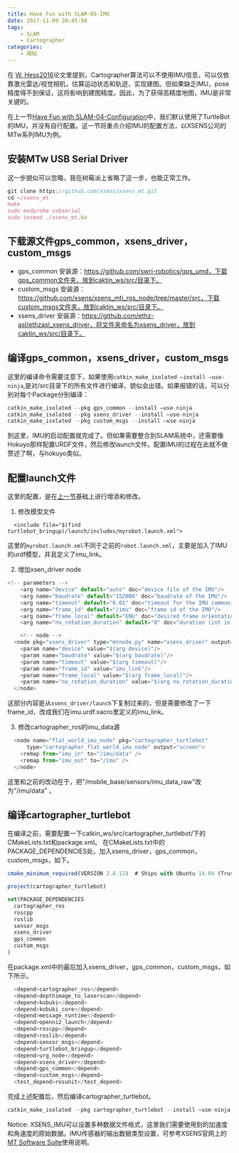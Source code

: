 ```yaml
---
title: Have Fun with SLAM-05-IMU
date: 2017-11-09 20:45:50
tags:
    - SLAM
    - Cartographer
categories:
    - 探知
---
```


在 [W. Hess2016](http://ieeexplore.ieee.org/document/7487258/?arnumber=7487258&tag=1)论文里提到，Cartographer算法可以不使用IMU信息，可以仅依靠激光雷达/视觉相机，估算运动状态和轨迹，实现建图。但如果缺乏IMU，pose精度得不到保证，这将影响到建图精度。因此，为了获得高精度地图，IMU是非常关键的。

在上一节[Have Fun with SLAM-04-Configuration](https://zldodo.github.io/2017/11/08/04-SLAM-Configuration/)中，我们默认使用了TurtleBot的IMU，并没有自行配置。这一节将重点介绍IMU的配置方法，以XSENS公司的MTw系列IMU为例。

## 安装MTw USB Serial Driver
这一步貌似可以忽略，我在树莓派上省略了这一步，也能正常工作。
```js
git clone https://github.com/xsens/xsens_mt.git
cd ~/xsens_mt
make
sudo modprobe usbserial
sudo insmod ./xsens_mt.ko
```
## 下载源文件gps_common，xsens_driver，custom_msgs
- gps_common
    安装源：https://github.com/swri-robotics/gps_umd，下载gps_common文件夹，放到caktin_ws/src/目录下。
- custom_msgs
    安装源：https://github.com/xsens/xsens_mti_ros_node/tree/master/src，下载custom_msgs文件夹，放到caktin_ws/src/目录下。
- xsens_driver
    安装源：https://github.com/ethz-asl/ethzasl_xsens_driver，将文件夹命名为xsens_driver，放到caktin_ws/src/目录下。

## 编译gps_common，xsens_driver，custom_msgs
这里的编译命令需要注意下，如果使用`catkin_make_isolated –install –use-ninja`,是对/src目录下的所有文件进行编译，貌似会出错。如果报错的话，可以分别对每个Package分别编译：
```js
catkin_make_isolated --pkg gps_common --install –use-ninja
catkin_make_isolated --pkg xsens_driver --install –use-ninja
catkin_make_isolated --pkg custom_msgs --install –use-ninja
```


到这里，IMU的启动配置就完成了。但如果需要整合到SLAM系统中，还需要像Hokuyo那样配置URDF文件，然后修改launch文件。配置IMU的过程在此就不做赘述了啊，与hokuyo类似。

## 配置launch文件
这里的配置，是在[上一节](https://zldodo.github.io/2017/11/08/04-SLAM-Configuration/)基础上进行增添和修改。

1. 修改模型文件
```
  <include file="$(find turtlebot_bringup)/launch/includes/myrobot.launch.xml">
```
这里的`myrobot.launch.xml`不同于之前的`robot.launch.xml`，主要是加入了IMU的urdf模型，并且定义了imu_link。

2. 增加xsen_driver node
```js
<!-- parameters -->
    <arg name="device" default="auto" doc="device file of the IMU"/>
    <arg name="baudrate" default="152000" doc="baudrate of the IMU"/>
    <arg name="timeout" default="0.01" doc="timeout for the IMU communication"/>
    <arg name="frame_id" default="/imu" doc="frame id of the IMU"/>
    <arg name="frame_local" default="ENU" doc="desired frame orientation (ENU, NED or NWU)"/>
    <arg name="no_rotation_duration" default="0" doc="duration (int in seconds) of the no-rotation calibration procedure"/>

    <!-- node -->
  <node pkg="xsens_driver" type="mtnode.py" name="xsens_driver" output="screen" >
    <param name="device" value="$(arg device)"/>
    <param name="baudrate" value="$(arg baudrate)"/>
    <param name="timeout" value="$(arg timeout)"/>
    <param name="frame_id" value="imu_link"/>
    <param name="frame_local" value="$(arg frame_local)"/>
    <param name="no_rotation_duration" value="$(arg no_rotation_duration)"/>
  </node>
```
这部分内容是从`xsens_driver/launch`下复制过来的，但是需要修改了一下frame_id，改成我们在imu.urdf.xacro里定义的imu_link。

3. 修改cartographer_ros的imu_data源
```js
  <node name="flat_world_imu_node" pkg="cartographer_turtlebot"
      type="cartographer_flat_world_imu_node" output="screen">
    <remap from="imu_in" to="/imu/data" />
    <remap from="imu_out" to="/imu" />
  </node>
```
这里和之前的改动在于，把"/mobile_base/sensors/imu_data_raw"改为"/imu/data" 。

## 编译cartographer_turtlebot
在编译之前，需要配置一下catkin_ws/src/cartographer_turtlebot/下的CMakeLists.txt和package.xml。
在CMakeLists.txt中的PACKAGE_DEPENDENCIES处，加入xsens_driver，gps_common，custom_msgs，如下。
```js
cmake_minimum_required(VERSION 2.8.12)  # Ships with Ubuntu 14.04 (Trusty)

project(cartographer_turtlebot)

set(PACKAGE_DEPENDENCIES
  cartographer_ros
  roscpp
  roslib
  sensor_msgs
  xsens_driver
  gps_common
  custom_msgs
)
```
在package.xml中的最后加入xsens_driver，gps_common，custom_msgs，如下所示。
```js
  <depend>cartographer_ros</depend>
  <depend>depthimage_to_laserscan</depend>
  <depend>kobuki</depend>
  <depend>kobuki_core</depend>
  <depend>message_runtime</depend>
  <depend>openni2_launch</depend>
  <depend>roscpp</depend>
  <depend>roslib</depend>
  <depend>sensor_msgs</depend>
  <depend>turtlebot_bringup</depend>
  <depend>urg_node</depend>
  <depend>xsens_driver</depend>
  <depend>gps_common</depend>
  <depend>custom_msgs</depend>
  <test_depend>rosunit</test_depend>
```
完成上述配置后，然后编译cartographer_turtlebot。
```js
catkin_make_isolated --pkg cartographer_turtlebot --install –use-ninja
```

Notice: XSENS_IMU可以设置多种数据文件格式，这里我们需要使用到的加速度和角速度的原始数据。IMU传感器的输出数据类型设置，可参考XSENS官网上的[MT Software Suite](https://www.xsens.com/mt-software-suite/)使用说明。



